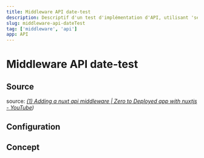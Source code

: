 ```yaml
---
title: Middleware API date-test
description: Descriptif d'un test d'implémentation d'API, utilisant 'serverMiddleware'
slug: middleware-api-dateTest
tag: ['middleware', 'api']
app: API
---
```


# Middleware API date-test
## Source
source: *[(1) Adding a nuxt api middleware | Zero to Deployed app with nuxtjs - YouTube](https://www.youtube.com/watch?v=KfqO-G7-Lsk))*

## Configuration

<doc-image src="docs/middlewareApiDateTest/01.png" alt="Alfa3a Documentation"></doc-image>  
   
## Concept

<doc-image src="docs/middlewareApiDateTest/02.png" alt="Alfa3a Documentation"></doc-image>  




